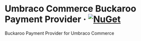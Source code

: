 # Umbraco Commerce Buckaroo Payment Provider &middot; [![NuGet](https://img.shields.io/nuget/v/Umbraco.Commerce.PaymentProviders.Buckaroo.svg?style=modern&label=nuget)](https://www.nuget.org/packages/Umbraco.Commerce.PaymentProviders.Buckaroo/) 

Buckaroo Payment Provider for Umbraco Commerce
